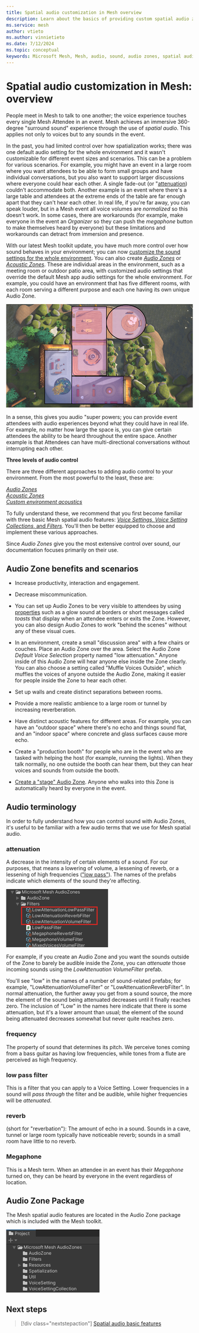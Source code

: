 ```yaml
---
title: Spatial audio customization in Mesh overview
description: Learn about the basics of providing custom spatial audio zones in a Mesh event. 
ms.service: mesh
author: vtieto
ms.author: vinnietieto
ms.date: 7/12/2024
ms.topic: conceptual
keywords: Microsoft Mesh, Mesh, audio, sound, audio zones, spatial audio, spatialization, voices, 3D audio, surround sound
---
```


# Spatial audio customization in Mesh: overview

People meet in Mesh to talk to one another; the voice experience touches every single Mesh Attendee in an event. Mesh achieves an immersive 360-degree "surround sound" experience through the use of *spatial audio*. This applies not only to voices but to any sounds in the event.

In the past, you had limited control over how spatialization works; there was one default audio setting for the whole environment and it wasn't customizable for different event sizes and scenarios. This can be a problem for various scenarios. For example, you might have an event in a large room where you want attendees to be able to form small groups and have individual conversations, but you also want to support larger discussions where everyone could hear each other. A single fade-out (or "[attenuation](#attenuation)) couldn't accommodate both. Another example is an event where there's a large table and attendees at the extreme ends of the table are far enough apart that they can't hear each other. In real life, if you're far away, you can speak louder, but in a Mesh event all voice volumes are *normalized* so this doesn't work. In some cases, there are workarounds (for example, make everyone in the event an *Organizer* so they can push the *megaphone* button to make themselves heard by everyone) but these limitations and workarounds can detract from immersion and presence.

With our latest Mesh toolkit update, you have much more control over how sound behaves in your environment; you can now [customize the sound settings for the whole environment](./create-zones-and-environment-audio.md#choose-custom-environment-acoustics). You can also create [*Audio Zones*](./create-zones-and-environment-audio.md#create-an-audio-zone) or [*Acoustic Zones*](./create-zones-and-environment-audio.md#create-an-acoustic-zone). These are individual areas in the environment, such as a meeting room or outdoor patio area, with customized audio settings that override the default Mesh app audio settings for the whole environment. For example, you could have an environment that has five different rooms, with each room serving a different purpose and each one having its own unique Audio Zone.

![______](../../../media/enhance-your-environment/audio-zones/076-zones-overhead-view.png)

In a sense, this gives you audio "super powers; you can provide event attendees with audio experiences beyond what they could have in real life. For example, no matter how large the space is, you can give certain attendees the ability to be heard throughout the entire space. Another example is that Attendees can have multi-directional conversations without interrupting each other.

**Three levels of audio control**

There are three different approaches to adding audio control to your environment. From the most powerful to the least, these are:

[*Audio Zones*](./create-zones-and-environment-audio.md#create-an-audio-zone)  
[*Acoustic Zones*](./create-zones-and-environment-audio.md#create-an-acoustic-zone)  
[*Custom environment acoustics*](./create-zones-and-environment-audio.md#choose-custom-environment-acoustics)

To fully understand these, we recommend that you first become familiar with three basic Mesh spatial audio features: [*Voice Settings*, *Voice Setting Collections*, and *Filters*](./spatial-audio-basic-features.md). You'll then be better equipped to choose and implement these various approaches.

Since *Audio Zones* give you the most extensive control over sound, our documentation focuses primarily on their use.

## Audio Zone benefits and scenarios

- Increase productivity, interaction and engagement.

- Decrease miscommunication.

- You can set up Audio Zones to be very visible to attendees by using [properties](./audio-zone-properties.md) such as a glow sound at borders or short messages called *toasts* that display when an attendee enters or exits the Zone. However, you can also design Audio Zones to work "behind the scenes" without any of these visual cues.

- In an environment, create a small "discussion area" with a few chairs or couches. Place an Audio Zone over the area. Select the Audio Zone *Default Voice Selection* property named "low attenuation." Anyone inside of this Audio Zone will hear anyone else inside the Zone clearly. You can also choose a setting called "Muffle Voices Outside", which muffles the voices of anyone outside the Audio Zone, making it easier for people inside the Zone to hear each other.

- Set up walls and create distinct separations between rooms.

- Provide a more realistic ambience to a large room or tunnel by increasing reverberation.

- Have distinct acoustic features for different areas. For example, you can have an "outdoor space" where there's no echo and things sound flat, and an "indoor space" where concrete and glass surfaces cause more echo.

- Create a "production booth" for people who are in the event who are tasked with helping the host (for example, running the lights). When they talk normally, no one outside the booth can hear them, but they can hear voices and sounds from outside the booth.

- [Create a "stage" Audio Zone](./create-zones-and-environment-audio.md#common-audio-zone-use-cases). Anyone who walks into this Zone is automatically heard by everyone in the event.

## Audio terminology

In order to fully understand how you can control sound with Audio Zones, it's useful to be familiar with a few audio terms that we use for Mesh spatial audio.

### attenuation

A decrease in the intensity of certain elements of a sound. For our purposes, that means a lowering of volume, a lessening of reverb, or a lessening of high frequencies (["low pass"](https://en.wikipedia.org/wiki/Low-pass_filter)). The names of the prefabs indicate which elements of the sound they're affecting.

![______](../../../media/enhance-your-environment/audio-zones/070-attenuation-filters.png)

For example, if you create an Audio Zone and you want the sounds outside of the Zone to barely be audible inside the Zone, you can *attenuate* those incoming sounds using the *LowAttenuation VolumeFilter* prefab.

You'll see "low" in the names of a number of sound-related prefabs; for example, "LowAttenuationVolumeFilter" or "LowAttenuationReverbFilter". In normal attenuation, the further away you get from a sound source, the more the element of the sound being attenuated decreases until it finally reaches zero. The inclusion of "Low" in the names here indicate that there is some attenuation, but it's a lower amount than usual; the element of the sound being attenuated decreases somewhat but never quite reaches zero.

### frequency

The property of sound that determines its pitch. We perceive tones coming from a bass guitar as having low frequencies, while tones from a flute are perceived as high frequency.

### low pass filter

This is a filter that you can apply to a Voice Setting. Lower frequencies in a sound will *pass through* the filter and be audible, while higher frequencies will be *attenuated*.

### reverb 

(short for "reverbation"): The amount of echo in a sound. Sounds in a cave, tunnel or large room typically have noticeable reverb; sounds in a small room have little to no reverb.

### Megaphone

This is a Mesh term. When an attendee in an event has their *Megaphone* turned on, they can be heard by everyone in the event regardless of location.

## Audio Zone Package

The Mesh spatial audio features are located in the Audio Zone package which is included with the Mesh toolkit.

![______](../../../media/enhance-your-environment/audio-zones/033-audio-zones-package.png)

## Next steps

> [!div class="nextstepaction"]
> [Spatial audio basic features](spatial-audio-basic-features.md)
